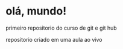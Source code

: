 # olá, mundo!
primeiro repositorio do curso de git e git hub

repositorio criado em uma aula ao vivo
